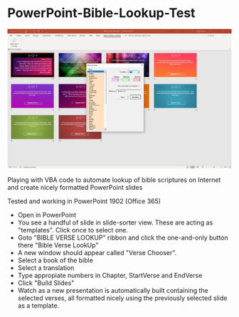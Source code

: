 # PowerPoint-Bible-Lookup-Test


![VerseChooserScreenShot](https://github.com/greyshirtguy/PowerPoint-Bible-Lookup-Test/blob/master/VerseChooser.jpg)

Playing with VBA code to automate lookup of bible scriptures on Internet and create nicely formatted PowerPoint slides

Tested and working in PowerPoint 1902 (Office 365)

* Open in PowerPoint
* You see a handful of slide in slide-sorter view.  These are acting as "templates".  Click once to select one.
* Goto "BIBLE VERSE LOOKUP" ribbon and click the one-and-only button there "Bible Verse LookUp"
* A new window should appear called "Verse Chooser".
* Select a book of the bible
* Select a translation
* Type appropiate numbers in Chapter, StartVerse and EndVerse
* Click "Build Slides"
* Watch as a new presentation is automatically built containing the selected verses, all formatted nicely using the previously selected slide as a template.


